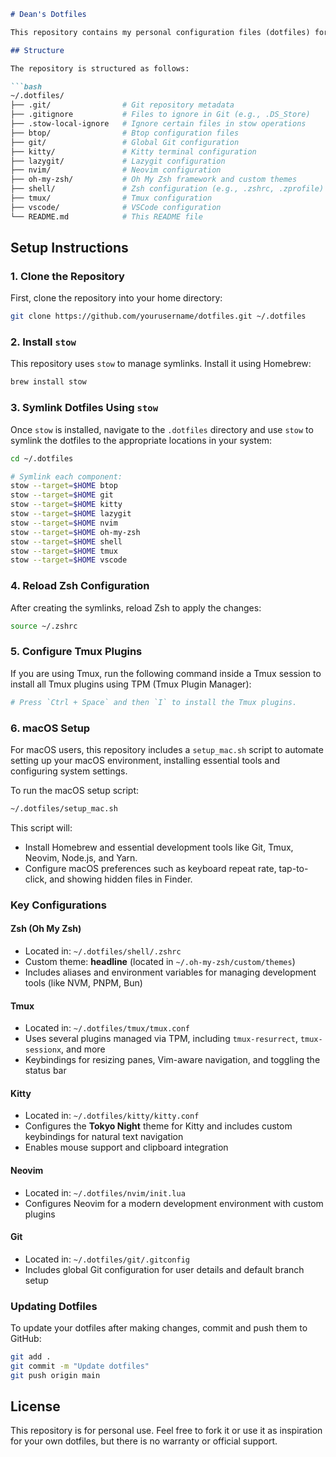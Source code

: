 ```markdown
# Dean's Dotfiles

This repository contains my personal configuration files (dotfiles) for tools like Zsh, Tmux, Kitty, Neovim, and more. These dotfiles are organized to be symlinked to their correct locations using `stow` for easier management and version control.

## Structure

The repository is structured as follows:

```bash
~/.dotfiles/
├── .git/                # Git repository metadata
├── .gitignore           # Files to ignore in Git (e.g., .DS_Store)
├── .stow-local-ignore   # Ignore certain files in stow operations
├── btop/                # Btop configuration files
├── git/                 # Global Git configuration
├── kitty/               # Kitty terminal configuration
├── lazygit/             # Lazygit configuration
├── nvim/                # Neovim configuration
├── oh-my-zsh/           # Oh My Zsh framework and custom themes
├── shell/               # Zsh configuration (e.g., .zshrc, .zprofile)
├── tmux/                # Tmux configuration
├── vscode/              # VSCode configuration
└── README.md            # This README file
```

## Setup Instructions

### 1. Clone the Repository

First, clone the repository into your home directory:

```bash
git clone https://github.com/yourusername/dotfiles.git ~/.dotfiles
```

### 2. Install `stow`

This repository uses `stow` to manage symlinks. Install it using Homebrew:

```bash
brew install stow
```

### 3. Symlink Dotfiles Using `stow`

Once `stow` is installed, navigate to the `.dotfiles` directory and use `stow` to symlink the dotfiles to the appropriate locations in your system:

```bash
cd ~/.dotfiles

# Symlink each component:
stow --target=$HOME btop
stow --target=$HOME git
stow --target=$HOME kitty
stow --target=$HOME lazygit
stow --target=$HOME nvim
stow --target=$HOME oh-my-zsh
stow --target=$HOME shell
stow --target=$HOME tmux
stow --target=$HOME vscode
```

### 4. Reload Zsh Configuration

After creating the symlinks, reload Zsh to apply the changes:

```bash
source ~/.zshrc
```

### 5. Configure Tmux Plugins

If you are using Tmux, run the following command inside a Tmux session to install all Tmux plugins using TPM (Tmux Plugin Manager):

```bash
# Press `Ctrl + Space` and then `I` to install the Tmux plugins.
```

### 6. macOS Setup

For macOS users, this repository includes a `setup_mac.sh` script to automate setting up your macOS environment, installing essential tools and configuring system settings.

To run the macOS setup script:

```bash
~/.dotfiles/setup_mac.sh
```

This script will:
- Install Homebrew and essential development tools like Git, Tmux, Neovim, Node.js, and Yarn.
- Configure macOS preferences such as keyboard repeat rate, tap-to-click, and showing hidden files in Finder.

### Key Configurations

#### Zsh (Oh My Zsh)

- Located in: `~/.dotfiles/shell/.zshrc`
- Custom theme: **headline** (located in `~/.oh-my-zsh/custom/themes`)
- Includes aliases and environment variables for managing development tools (like NVM, PNPM, Bun)

#### Tmux

- Located in: `~/.dotfiles/tmux/tmux.conf`
- Uses several plugins managed via TPM, including `tmux-resurrect`, `tmux-sessionx`, and more
- Keybindings for resizing panes, Vim-aware navigation, and toggling the status bar

#### Kitty

- Located in: `~/.dotfiles/kitty/kitty.conf`
- Configures the **Tokyo Night** theme for Kitty and includes custom keybindings for natural text navigation
- Enables mouse support and clipboard integration

#### Neovim

- Located in: `~/.dotfiles/nvim/init.lua`
- Configures Neovim for a modern development environment with custom plugins

#### Git

- Located in: `~/.dotfiles/git/.gitconfig`
- Includes global Git configuration for user details and default branch setup

### Updating Dotfiles

To update your dotfiles after making changes, commit and push them to GitHub:

```bash
git add .
git commit -m "Update dotfiles"
git push origin main
```

## License

This repository is for personal use. Feel free to fork it or use it as inspiration for your own dotfiles, but there is no warranty or official support.
